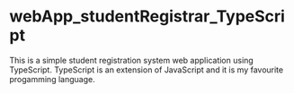 # webApp_studentRegistrar_TypeScript
This is a simple student registration system web application using TypeScript. TypeScript is an extension of JavaScript and it is my favourite progamming language.
